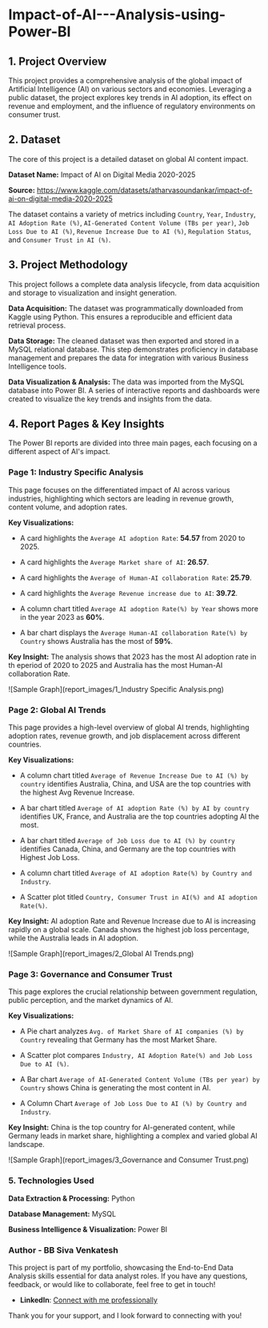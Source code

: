 # Impact-of-AI---Analysis-using-Power-BI

## 1. Project Overview
This project provides a comprehensive analysis of the global impact of Artificial Intelligence (AI) on various sectors and economies. Leveraging a public dataset, the project explores key trends in AI adoption, its effect on revenue and employment, and the influence of regulatory environments on consumer trust.

## 2. Dataset
The core of this project is a detailed dataset on global AI content impact.

**Dataset Name:** Impact of AI on Digital Media 2020-2025

**Source:** https://www.kaggle.com/datasets/atharvasoundankar/impact-of-ai-on-digital-media-2020-2025

The dataset contains a variety of metrics including `Country`, `Year`, `Industry`, `AI Adoption Rate (%)`, `AI-Generated Content Volume (TBs per year)`, `Job Loss Due to AI (%)`, `Revenue Increase Due to AI (%)`, `Regulation Status`, and `Consumer Trust in AI (%)`.

## 3. Project Methodology
This project follows a complete data analysis lifecycle, from data acquisition and storage to visualization and insight generation.

**Data Acquisition:** The dataset was programmatically downloaded from Kaggle using Python. This ensures a reproducible and efficient data retrieval process.

**Data Storage:** The cleaned dataset was then exported and stored in a MySQL relational database. This step demonstrates proficiency in database management and prepares the data for integration with various Business Intelligence tools.

**Data Visualization & Analysis:** The data was imported from the MySQL database into Power BI. A series of interactive reports and dashboards were created to visualize the key trends and insights from the data.

## 4. Report Pages & Key Insights
The Power BI reports are divided into three main pages, each focusing on a different aspect of AI's impact.

### Page 1: Industry Specific Analysis
This page focuses on the differentiated impact of AI across various industries, highlighting which sectors are leading in revenue growth, content volume, and adoption rates.

**Key Visualizations:**

- A card highlights the `Average AI adoption Rate`: **54.57** from 2020 to 2025.

- A card highlights the `Average Market share of AI`: **26.57**.

- A card highlights the `Average of Human-AI collaboration Rate`: **25.79**.

- A card highlights the `Average Revenue increase due to AI`: **39.72**.  
  
- A column chart titled `Average AI adoption Rate(%) by Year` shows more in the year 2023 as **60%**.

- A bar chart displays the `Average Human-AI collaboration Rate(%) by Country` shows Australia has the most of **59%**.

**Key Insight:** The analysis shows that 2023 has the most AI adoption rate in th eperiod of 2020 to 2025 and Australia has the most Human-AI collaboration Rate.

![Sample Graph](report_images/1_Industry Specific Analysis.png)

### Page 2: Global AI Trends
This page provides a high-level overview of global AI trends, highlighting adoption rates, revenue growth, and job displacement across different countries.

**Key Visualizations:**

- A column chart titled `Average of Revenue Increase Due to AI (%) by country` identifies Australia, China, and USA are the top countries with the highest Avg Revenue Increase.

- A bar chart titled `Average of AI adoption Rate (%) by AI by country` identifies UK, France, and Australia are the top countries adopting AI the most.

- A bar chart titled `Average of Job Loss due to AI (%) by country` identifies Canada, China, and Germany are the top countries with Highest Job Loss.

- A column chart titled `Average of AI adoption Rate(%) by Country and Industry`.

- A Scatter plot titled `Country, Consumer Trust in AI(%) and AI adoption Rate(%)`.

**Key Insight:** AI adoption Rate and Revenue Increase due to AI is increasing rapidly on a global scale. Canada shows the highest job loss percentage, while the Australia leads in AI adoption.

![Sample Graph](report_images/2_Global AI Trends.png)

### Page 3: Governance and Consumer Trust
This page explores the crucial relationship between government regulation, public perception, and the market dynamics of AI.

**Key Visualizations:**

- A Pie chart analyzes `Avg. of Market Share of AI companies (%) by Country` revealing that Germany has the most Market Share.

- A Scatter plot compares `Industry, AI Adoption Rate(%) and Job Loss Due to AI (%)`.

- A Bar chart `Average of AI-Generated Content Volume (TBs per year) by Country` shows China is generating the most content in AI.

- A Column Chart `Average of Job Loss Due to AI (%) by Country and Industry`.

**Key Insight:** China is the top country for AI-generated content, while Germany leads in market share, highlighting a complex and varied global AI landscape.

![Sample Graph](report_images/3_Governance and Consumer Trust.png)

### 5. Technologies Used
**Data Extraction & Processing:** Python

**Database Management:** MySQL

**Business Intelligence & Visualization:** Power BI


### Author - BB Siva Venkatesh

This project is part of my portfolio, showcasing the End-to-End Data Analysis skills essential for data analyst roles. If you have any questions, feedback, or would like to collaborate, feel free to get in touch!

- **LinkedIn**: [Connect with me professionally](https://www.linkedin.com/in/siva-venkatesh/)


Thank you for your support, and I look forward to connecting with you!


